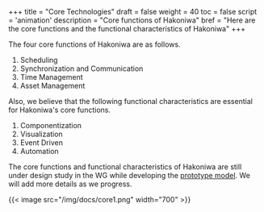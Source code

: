+++
title = "Core Technologies"
draft = false
weight = 40
toc = false
script = 'animation'
description = "Core functions of Hakoniwa"
bref = "Here are the core functions and the functional characteristics  of Hakoniwa"
+++

The four core functions of Hakoniwa are as follows.
1. Scheduling
2. Synchronization and Communication
3. Time Management
4. Asset Management

Also, we believe that the following functional characteristics are essential for Hakoniwa's core functions.
1. Componentization
2. Visualization
3. Event Driven
4. Automation

The core functions and functional characteristics of Hakoniwa are still under design study in the WG while developing the [prototype model](/hakoniwa/prototypes/).
We will add more details as we progress.

{{< image src="/img/docs/core1.png" width="700" >}}
